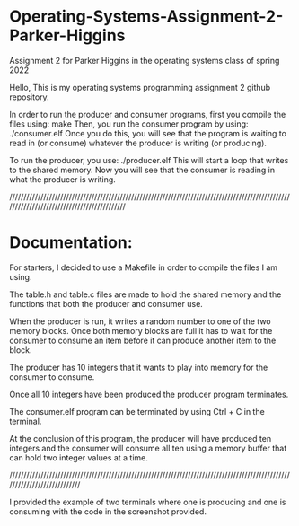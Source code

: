 # Operating-Systems-Assignment-2-Parker-Higgins
Assignment 2 for Parker Higgins in the operating systems class of spring 2022

Hello, This is my operating systems programming assignment 2 github repository.

In order to run the producer and consumer programs, first you compile the files using: make Then, you run the consumer program by using: ./consumer.elf Once you do this, you will see that the program is waiting to read in (or consume) whatever the producer is writing (or producing).

To run the producer, you use: ./producer.elf This will start a loop that writes to the shared memory. Now you will see that the consumer is reading in what the producer is writing.

////////////////////////////////////////////////////////////////////////////////////////////////////////////////////////////////////////////

# Documentation:

For starters, I decided to use a Makefile in order to compile the files I am using.

The table.h and table.c files are made to hold the shared memory and the functions that both the producer and consumer use.

When the producer is run, it writes a random number to one of the two memory blocks. Once both memory blocks are full it has to wait for the consumer to consume an item before it can produce another item to the block.

The producer has 10 integers that it wants to play into memory for the consumer to consume.

Once all 10 integers have been produced the producer program terminates.

The consumer.elf program can be terminated by using Ctrl + C in the terminal.

At the conclusion of this program, the producer will have produced ten integers and the consumer will consume all ten using a memory buffer that can hold two integer values at a time.

////////////////////////////////////////////////////////////////////////////////////////////////////////////////////////////

I provided the example of two terminals where one is producing and one is consuming with the code in the screenshot provided.
